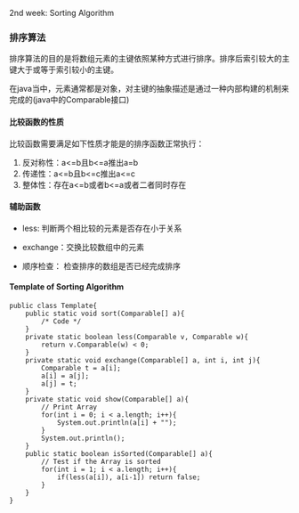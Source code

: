 2nd week: Sorting Algorithm
### 排序算法
排序算法的目的是将数组元素的主键依照某种方式进行排序。排序后索引较大的主键大于或等于索引较小的主键。

在java当中，元素通常都是对象，对主键的抽象描述是通过一种内部构建的机制来完成的(java中的Comparable接口)

#### 比较函数的性质

比较函数需要满足如下性质才能是的排序函数正常执行：

1. 反对称性：a<=b且b<=a推出a=b
2. 传递性：a<=b且b<=c推出a<=c
3. 整体性：存在a<=b或者b<=a或者二者同时存在

#### 辅助函数

* less: 判断两个相比较的元素是否存在小于关系

* exchange：交换比较数组中的元素

* 顺序检查： 检查排序的数组是否已经完成排序

#### Template of Sorting Algorithm
```
public class Template{
    public static void sort(Comparable[] a){
        /* Code */
    }
    private static boolean less(Comparable v, Comparable w){
        return v.Comparable(w) < 0;
    }
    private static void exchange(Comparable[] a, int i, int j){
        Comparable t = a[i];
        a[i] = a[j];
        a[j] = t;
    }
    private static void show(Comparable[] a){
        // Print Array
        for(int i = 0; i < a.length; i++){
            System.out.println(a[i] + "");
        }
        System.out.println();
    }
    public static boolean isSorted(Comparable[] a){
        // Test if the Array is sorted
        for(int i = 1; i < a.length; i++){
            if(less(a[i]), a[i-1]) return false;
        }
    }
}
```
